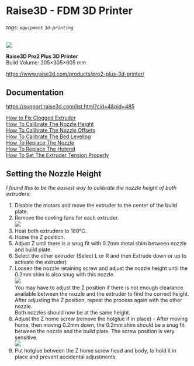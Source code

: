# Raise3D - FDM 3D Printer

###### tags: `equipment` `3d-printing`

![](https://s1.raise3d.com/2020/08/Raise3D_3D-Printer_Pro2-Plus_Shop_2.jpg)

**Raise3D Pro2 Plus 3D Printer**  
Build Volume: 305×305×605 mm  

https://www.raise3d.com/products/pro2-plus-3d-printer/


## Documentation

https://support.raise3d.com/list.html?cid=4&pid=485

[How to Fix Clogged Extruder](https://support.raise3d.com/Pro2-Series/how-to-remove-the-jam-4-387.html)  
[How To Calibrate The Nozzle Height](https://support.raise3d.com/Pro2-Series/how-to-calibrate-the-nozzle-height-4-223.html)  
[How To Calibrate The Nozzle Offsets](https://support.raise3d.com/Pro2-Series/how-to-calibrate-the-nozzle-offsets-4-1332.html)  
[How To Calibrate The Bed Leveling](https://support.raise3d.com/Pro2-Series/how-to-calibrate-the-bed-leveling-4-225.html)  
[How To Replace The Nozzle](https://support.raise3d.com/Pro2-Series/how-to-replace-the-nozzle-4-106.html)  
[How To Replace The Hotend](https://support.raise3d.com/Pro2-Series/how-to-replace-the-hotend-4-1349.html)  
[How To Set The Extruder Tension Properly](https://support.raise3d.com/Pro2-Series/how-to-set-the-extruder-tension-properly-4-516.html)  


## Setting the Nozzle Height

*I found this to be the easiest way to calibrate the nozzle height of both extruders:*

1. Disable the motors and move the extruder to the center of the build plate.  
2. Remove the cooling fans for each extruder.  
![](https://static.raise3d.com/HC-6d69701374ad4417877c168116aa3e95.png)
3. Heat both extruders to 180°C.
4. Home the Z position.
5. Adjust Z until there is a snug fit with 0.2mm metal shim between nozzle and build plate.
6. Select the other extruder (Select L or R and then Extrude down or up to activate the extruder)
7. Loosen the nozzle retaining screw and adjust the nozzle height until the 0.2mm shim is also snug with this nozzle.  
![](https://static.raise3d.com/HC-e1ce7df7b7ee464cb0d24da4fd10cabb.png)  
  You may have to adjust the Z position if there is not enough clearance available between the nozzle and the extruder to find the correct height.  After adjusting the Z position, repeat the process again with the other nozzle.  
  Both nozzles should now be at the same height.
8. Adjust the Z home screw (remove the hotglue if in place) - After moving home, then moving 0.2mm down, the 0.2mm shim should be a snug fit between the nozzle and the build plate. The screw position is very sensitive.  
![](https://static.raise3d.com/HC-83e0b7fa0e384d05bc658c3f43465961.png)
9. Put hotglue between the Z home screw head and body, to hold it in place and prevent accidental adjustments.